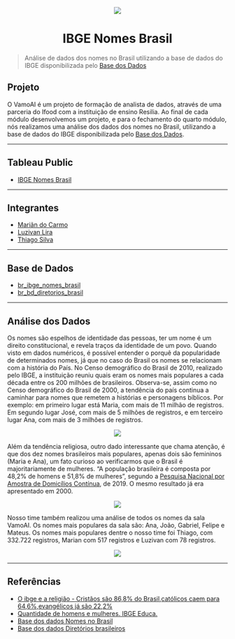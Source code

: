<p align="center">
<img src = "https://www.infoescola.com/wp-content/uploads/2008/02/IBGE.png">
</p>

<h1 align="center">IBGE Nomes Brasil</h1> 

> Análise de dados dos nomes no Brasil utilizando a base de dados do IBGE disponibilizada pelo [Base dos Dados](https://basedosdados.org/dataset/br-ibge-nomes-brasil)

## **Projeto**
O VamoAI é um projeto de formação de analista de dados, através de uma parceria do Ifood com a instituição de ensino Resilia. Ao final de cada módulo desenvolvemos um projeto, e para o fechamento do quarto módulo, nós realizamos uma análise dos dados dos nomes no Brasil, utilizando a base de dados do IBGE disponibilizada pelo [Base dos Dados](https://basedosdados.org/dataset/br-ibge-nomes-brasil).

---
## **Tableau Public**
* [IBGE Nomes Brasil](https://public.tableau.com/views/IBGENomesBrasil/IBGE2010?:language=pt-BR&:display_count=n&:origin=viz_share_link)
---
## **Integrantes**
- [Mariãn do Carmo](https://github.com/mariandocarmo)
- [Luzivan Lira](https://github.com/luzivan-lira)
- [Thiago Silva](https://github.com/tsffarias)

---
## **Base de Dados**
- [br_ibge_nomes_brasil](https://basedosdados.org/dataset/br-ibge-nomes-brasil)
- [br_bd_diretorios_brasil](https://basedosdados.org/dataset/br-bd-diretorios-brasil)

---
## **Análise dos Dados**

Os nomes são espelhos de identidade das pessoas, ter um nome é um direito constitucional, e revela traços da identidade de um povo. Quando visto em dados numéricos, é possível entender o porquê da popularidade de determinados nomes, já que no caso do Brasil os nomes se relacionam com a história do País.
No Censo demográfico do Brasil de 2010, realizado pelo IBGE, a instituição reuniu quais eram os nomes mais populares a cada década entre os 200 milhões de brasileiros. Observa-se, assim como no Censo demográfico do Brasil de 2000, a tendência do país continua a caminhar para nomes que remetem a histórias e personagens bíblicos. Por exemplo: em primeiro lugar está Maria, com mais de 11 milhão de registros. Em segundo lugar José, com mais de 5 milhões de registros, e em terceiro lugar Ana, com mais de 3 milhões de registros.

<p align="center">
    <img src = "./images/top_10_nomes_brasil.png">
</p>

Além da tendência religiosa, outro dado interessante que chama atenção, é que dos dez nomes brasileiros mais populares, apenas dois são femininos (Maria e Ana), um fato curioso ao verificarmos que o Brasil é majoritariamente de mulheres. “A população brasileira é composta por 48,2% de homens e 51,8% de mulheres”, segundo a [Pesquisa Nacional por Amostra de Domicílios Contínua](https://educa.ibge.gov.br/jovens/conheca-o-brasil/populacao/18320-quantidade-de-homens-e-mulheres.html), de 2019. O mesmo resultado já era apresentado em 2000.

<p align="center">
    <img src = "./images/top_10_nomes_regiao.png">
</p>

Nosso time também realizou uma análise de todos os nomes da sala VamoAI. Os nomes mais populares da sala são: Ana, João, Gabriel, Felipe e Mateus. Os nomes mais populares dentre o nosso time foi Thiago, com 332.722 registros, Marian com 517 registros e Luzivan com 78 registros.

<p align="center">
    <img src = "./images/sala_vamoai.png">
</p>

---
## **Referências**
* [O ibge e a religião - Cristãos são 86,8% do Brasil,católicos caem para 64,6%,evangélicos já são 22,2%](https://veja.abril.com.br/blog/reinaldo/o-ibge-e-a-religiao-cristaos-sao-86-8-do-brasil-catolicos-caem-para-64-6-evangelicos-ja-sao-22-2/) 
* [Quantidade de homens e mulheres. IBGE Educa.](https://educa.ibge.gov.br/jovens/conheca-o-brasil/populacao/18320-quantidade-de-homens-e-mulheres.html) 
* [Base dos dados Nomes no Brasil](https://basedosdados.org/dataset/br-ibge-nomes-brasil) 
* [Base dos dados Diretórios brasileiros](https://basedosdados.org/dataset/br-bd-diretorios-brasil) 
